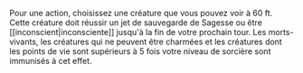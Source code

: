 Pour une action, choisissez une créature que vous pouvez voir à 60 ft. Cette créature doit réussir un jet de sauvegarde de Sagesse ou être [[inconscient|inconsciente]] jusqu'à la fin de votre prochain tour. Les morts-vivants, les créatures qui ne peuvent être charmées et les créatures dont les points de vie sont supérieurs à 5 fois votre niveau de sorcière sont immunisés à cet effet.
